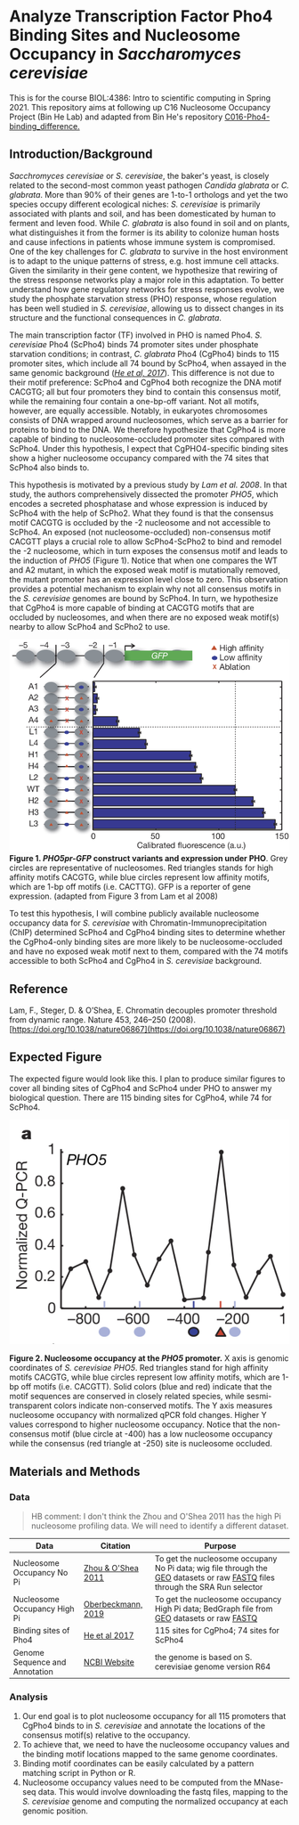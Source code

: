 # Analyze Transcription Factor Pho4 Binding Sites and Nucleosome Occupancy in _Saccharomyces cerevisiae_
This is for the course BIOL:4386: Intro to scientific computing in Spring 2021. This repository aims at following up C16 Nucleosome Occupancy Project (Bin He Lab) and adapted from Bin He's repository [C016-Pho4-binding_difference.](https://github.com/binhe-lab/C016-Pho4-binding-difference) 


## Introduction/Background
*Sacchromyces cerevisiae* or *S. cerevisiae*, the baker's yeast, is closely related to the second-most common yeast pathogen *Candida glabrata* or *C. glabrata*. More than 90% of their genes are 1-to-1 orthologs and yet the two species occupy different ecological niches: *S. cerevisiae* is primarily associated with plants and soil, and has been domesticated by human to ferment and leven food. While _C. glabrata_ is also found in soil and on plants, what distinguishes it from the former is its ability to colonize human hosts and cause infections in patients whose immune system is compromised. One of the key challenges for _C. glabrata_ to survive in the host environment is to adapt to the unique patterns of stress, e.g. host immune cell attacks. Given the similarity in their gene content, we hypothesize that rewiring of the stress response networks play a major role in this adaptation. To better understand how gene regulatory networks for stress responses evolve, we study the phosphate starvation stress (PHO) response, whose regulation has been well studied in _S. cerevisiae_, allowing us to dissect changes in its structure and the functional consequences in _C. glabrata_.

The main transcription factor (TF) involved in PHO is named Pho4. *S. cerevisiae* Pho4 (ScPho4) binds 74 promoter sites under phosphate starvation conditions; in contrast, *C. glabrata* Pho4 (CgPho4) binds to 115 promoter sites, which include all 74 bound by ScPho4, when assayed in the same genomic background ([*He et al, 2017*](https://elifesciences.org/articles/25157)). This difference is not due to their motif preference: ScPho4 and CgPho4 both recognize the DNA motif CACGTG; all but four promoters they bind to contain this consensus motif, while the remaining four contain a one-bp-off variant. Not all motifs, however, are equally accessible. Notably, in eukaryotes chromosomes consists of DNA wrapped around nucleosomes, which serve as a barrier for proteins to bind to the DNA. We therefore hypothesize that CgPho4 is more capable of binding to nucleosome-occluded promoter sites compared with ScPho4. Under this hypothesis, I expect that CgPHO4-specific binding sites show a higher nucleosome occupancy compared with the 74 sites that ScPho4 also binds to.

This hypothesis is motivated by a previous study by *Lam et al. 2008*. In that study, the authors comprehensively dissected the promoter *PHO5*, which encodes a secreted phosphatase and whose expression is induced by ScPho4 with the help of ScPho2. What they found is that the consensus motif CACGTG is occluded by the -2 nucleosome and not accessible to ScPho4. An exposed (not nucleosome-occluded) non-consensus motif CACGTT plays a crucial role to allow ScPho4-ScPho2 to bind and remodel the -2 nucleosome, which in turn exposes the consensus motif and leads to the induction of *PHO5* (Figure 1). Notice that when one compares the WT and A2 mutant, in which the exposed weak motif is mutationally removed, the mutant promoter has an expression level close to zero. This observation provides a potential mechanism to explain why not all consensus motifs in the _S. cerevisiae_ genomes are bound by ScPho4. In turn, we hypothesize that CgPho4 is more capable of binding at CACGTG motifs that are occluded by nucleosomes, and when there are no exposed weak motif(s) nearby to allow ScPho4 and ScPho2 to use.

![Fig 1](https://raw.githubusercontent.com/binhe-lab/C016-Pho4-binding-difference/master/docs/images/Lam_et_al_2008_fig_3.png)
**Figure 1. *PHO5pr-GFP* construct variants and expression under PHO**. Grey circles are representative of nucleosomes. Red triangles stands for high affinity motifs CACGTG, while blue circles represent low affinity motifs, which are 1-bp off motifs (i.e. CACTTG). GFP is a reporter of gene expression. (adapted from Figure 3 from Lam et al 2008)

To test this hypothesis, I will combine publicly available nucleosome occupancy data for _S. cerevisiae_ with Chromatin-Immunoprecipitation (ChIP) determined ScPho4 and CgPho4 binding sites to determine whether the CgPho4-only binding sites are more likely to be nucleosome-occluded and have no exposed weak motif next to them, compared with the 74 motifs accessible to both ScPho4 and CgPho4 in *S. cerevisiae* background. 

## Reference

Lam, F., Steger, D. & O’Shea, E. Chromatin decouples promoter threshold from dynamic range. Nature 453, 246–250 (2008). [https://doi.org/10.1038/nature06867](https://doi.org/10.1038/nature06867)

## Expected Figure
The expected figure would look like this. I plan to produce similar figures to cover all binding sites of CgPho4 and ScPho4 under PHO to answer my biological question. There are 115 binding sites for CgPho4, while 74 for ScPho4.

![](https://raw.githubusercontent.com/binhe-lab/C016-Pho4-binding-difference/master/docs/images/Lam_et_al_2008_fig_2a.png)

**Figure 2. Nucleosome occupancy at the _PHO5_ promoter.** X axis is genomic coordinates of *S. cerevisiae PHO5*. Red triangles stand for high affinity motifs CACGTG, while blue circles represent low affinity motifs, which are 1-bp off motifs (i.e. CACGTT). Solid colors (blue and red) indicate that the motif sequences are conserved in closely related species, while sesmi-transparent colors indicate non-conserved motifs. The Y axis measures nucleosome occupancy with normalized qPCR fold changes. Higher Y values correspond to higher nucleosome occupancy. Notice that the non-consensus motif (blue circle at -400) has a low nucleosome occupancy while the consensus (red triangle at -250) site is nucleosome occluded.
 
## Materials and Methods
### Data
> HB comment: I don't think the Zhou and O'Shea 2011 has the high Pi nucleosome profiling data. We will need to identify a different dataset.

Data|Citation|Purpose
-----|------|--------
Nucleosome Occupancy No Pi|[Zhou & O'Shea 2011](https://www.ncbi.nlm.nih.gov/pmc/articles/PMC3127084/)|To get the nucleosome occupany No Pi data; wig file through the [GEO](https://www.ncbi.nlm.nih.gov/geo/query/acc.cgi?acc=GSM730535) datasets or raw [FASTQ](https://www.ncbi.nlm.nih.gov/Traces/study/?acc=PRJNA141451&o=acc_s%3Aa) files through the SRA Run selector
Nucleosome Occupancy High Pi|[Oberbeckmann, 2019](https://pubmed.ncbi.nlm.nih.gov/31694866/)|To get the nucleosome occupancy High Pi data; BedGraph file from [GEO](https://www.ncbi.nlm.nih.gov/geo/query/acc.cgi?acc=GSM4193057) datasets or raw [FASTQ](https://www.ncbi.nlm.nih.gov/sra?term=SRX7217819)
Binding sites of Pho4|[He et al 2017](https://elifesciences.org/articles/25157)| 115 sites for CgPho4; 74 sites for ScPho4
Genome Sequence and Annotation|[NCBI Website](https://www.ncbi.nlm.nih.gov/genome/15)|the genome is based on S. cerevisiae genome version R64

### Analysis
1. Our end goal is to plot nucleosome occupancy for all 115 promoters that CgPho4 binds to in _S. cerevisiae_ and annotate the locations of the consensus motif(s) relative to the occupancy.
2. To achieve that, we need to have the nucleosome occupancy values and the binding motif locations mapped to the same genome coordinates.
3. Binding motif coordinates can be easily calculated by a pattern matching script in Python or R.
4. Nucleosome occupancy values need to be computed from the MNase-seq data. This would involve downloading the fastq files, mapping to the _S. cerevisiae_ genome and computing the normalized occupancy at each genomic position.
